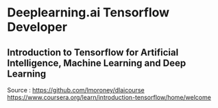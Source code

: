 # Deeplearning.ai Tensorflow Developer

## Introduction to Tensorflow for Artificial Intelligence, Machine Learning and Deep Learning

Source : https://github.com/lmoroney/dlaicourse
https://www.coursera.org/learn/introduction-tensorflow/home/welcome